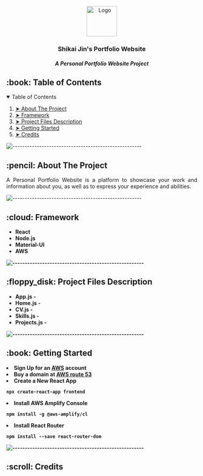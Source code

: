 <p align="center"> 
  <img src="" alt="Logo" width="80px" height="80px">
</p>
<h3 align="center"> Shikai Jin's Portfolio Website </h3>
<h5 align="center">A Personal Portfolio Website Project </h5>

<!-- TABLE OF CONTENTS -->
<h2 id="table-of-contents"> :book: Table of Contents</h2>

<details open="open">
  <summary>Table of Contents</summary>
  <ol>
    <li><a href="#about-the-project"> ➤ About The Project</a></li>
    <li><a href="#framework"> ➤ Framework</a></li>
    <li><a href="#project-files-description"> ➤ Project Files Description</a></li>
    <li><a href="#getting-started"> ➤ Getting Started</a></li>
    <li><a href="#credits"> ➤ Credits</a></li>
  </ol>
</details>

![-----------------------------------------------------](https://raw.githubusercontent.com/andreasbm/readme/master/assets/lines/rainbow.png)

<!-- ABOUT THE PROJECT -->
<h2 id="about-the-project"> :pencil: About The Project</h2>

<p align="justify"> 
  A Personal Portfolio Website is a platform to showcase your work and information about you, as well as to express your experience and abilities.
</p>

![-----------------------------------------------------](https://raw.githubusercontent.com/andreasbm/readme/master/assets/lines/rainbow.png)

<!-- FRAMEWORK -->
<h2 id="framework"> :cloud: Framework</h2>

<ul>
  <li><b>React</li>
  <li><b>Node.js</b></li>
  <li><b>Material-UI</b></li>
  <li><b>AWS</b></li>
</ul>

![-----------------------------------------------------](https://raw.githubusercontent.com/andreasbm/readme/master/assets/lines/rainbow.png)

<!-- PROJECT FILES DESCRIPTION -->
<h2 id="project-files-description"> :floppy_disk: Project Files Description</h2>

<ul>
  <li><b>App.js</b> - </li>
  <li><b>Home.js</b> - </li>
  <li><b>CV.js</b> - </li>
  <li><b>Skills.js</b> - </li>
  <li><b>Projects.js</b> -</li>
</ul>


![-----------------------------------------------------](https://raw.githubusercontent.com/andreasbm/readme/master/assets/lines/rainbow.png)

<!-- GETTING STARTED -->
<h2 id="getting-started"> :book: Getting Started</h2>

<li>Sign Up for an <a href="https://aws.amazon.com/getting-started/?nc1=h_ls">AWS</a> account</li>

<li>Buy a domain at <a href="https://aws.amazon.com/route53/">AWS route 53</a></li>

<li>Create a New React App</li>
<pre><code>npx create-react-app frontend</code></pre>

<li>Install AWS Amplify Console</li>
<pre><code>npm install -g @aws-amplify/cl</code></pre>

<li>Install React Router</li>
<pre><code>npm install --save react-router-dom</code></pre>
<i></i>

![-----------------------------------------------------](https://raw.githubusercontent.com/andreasbm/readme/master/assets/lines/rainbow.png)

<!-- CREDITS -->
<h2 id="credits"> :scroll: Credits</h2>



